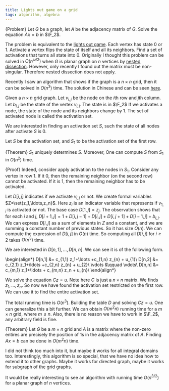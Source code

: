 ```yaml
---
title: Lights out game on a grid
tags: algorithm, algebra
---
```


{Problem}
  Let $G$ be a graph, let $A$ be the adjacency matrix of $G$. Solve the equation $Ax=b$ in $\F_2$.

The problem is equivalent to the [lights out game](https://en.wikipedia.org/wiki/Lights_Out_%28game%29). Each vertex has state $0$ or $1$. Activate a vertex flips the state of itself and all its neighbors. Find a set of activations that turns all state into $0$.
Originally I thought this problem can be solved in $O(n^{\omega/2})$ when $G$ is planar graph on $n$ vertices by [nested dissection](https://en.wikipedia.org/wiki/Nested_dissection). However, only recently I found out the matrix must be non-singular. Therefore nested dissection does not apply. 

Recently I saw an algorithm that shows if the graph is a $n\times n$ grid, then it can be solved in $O(n^3)$ time. The solution in Chinese and can be seen [here](https://zhuanlan.zhihu.com/p/53646257).

Given a $n\times n$ grid graph. Let $v_{i,j}$ be the node on the $i$th row and $j$th column. 
Let $b_{i,j}$ be the state of the vertex $v_{i,j}$. The state is in $\F_2$
If we activates a node, the state of the node and its neighbors change by $1$.
The set of activated node is called the activation set.

We are interested in finding an activation set $S$, such the state of all nodes after activate $S$ is $0$.

Let $S$ be the activation set, and $S_1$ to be the activation set of the first row. 

{Theorem}
  $S_1$ uniquely determines $S$. Moreover, One can compute $S$ from $S_1$ in $O(n^2)$ time.

{Proof}
  Indeed, consider apply activation to the nodes in $S_1$. Consider any vertex in row $1$. If it $0$, then the remaining neighbor (on the second row) cannot be activated. If it is $1$, then the remaining neighbor has to be activated. 

Let $D[i,j]$ indicates if we activate $v_{i,j}$ or not.
We create formal variables $Z=\set{z_1,\ldots,z_n}$. Here $z_i$ is an indicator variable that represents if $v_{1,i}$ is activated or not.
The base case $D[1,j] = z_j$.
The observation shows that for each $i$ and $j$, $D[i+1,j] = 1 + D[i,j-1]+D[i,j]+D[i,j+1]+D[i-1,j]+b_{i,j}$.
We can express $D[i,j]$ as a sum of elements in $Z$ and a constant, and we are summing a constant number of previous states. So it has size $O(n)$.
We can compute the expression of $D[i,j]$ in $O(n)$ time.
So computing all $D[i,j]$ for $i\geq 2$ takes $O(n^3)$ time.

We are interested in $D[n,1],\ldots,D[n,n]$. We can see it is of the following form.

\begin{align*}
D[n,1] &= c_{1,1} z_1+\ldots +c_{1,n} z_{n} + u_{1}\\
D[n,2] &= c_{2,1} z_1+\ldots +c_{2,n} z_{n} + u_{2}\\
 \vdots &\qquad  \vdots\\
D[n,n] &= c_{m,1} z_1+\ldots + c_{m,n} z_n + u_{n}\\
\end{align*}

We solve the equation $Cz=u$. Note here $C$ is just a $n\times n$ matrix. We finds $z_1,\ldots,z_n$. So now we have found the activation set restricted on the first row. We can use it to find the entire activation set. 

The total running time is $O(n^3)$. Building the table $D$ and solving $Cz=u$.
One can generalize this a bit further. We can obtain $O(m^2n)$ running time for a $m\times n$ grid, where $m\leq n$.
Also, there is no reason we have to work in $\F_2$, any arbitrary field is fine. 

{Theorem}
  Let $G$ be a $m\times n$ grid and $A$ is a matrix where the non-zero entires are precisely the position of $1$s in the adjacency matrix of $A$. Finding $Ax=b$ can be done in $O(m^2n)$ time. 

I did not think too much into it, but maybe it works for all integral domains too.
Interestingly, this algorithm is so special, that we have no idea how to extend it to other graphs. 
Maybe it works for directed graph, maybe it works for subgraph of the grid graphs.

It would be really interesting to see an algorithm with running time $O(n^{3/2})$ for a planar graph of $n$ vertices.